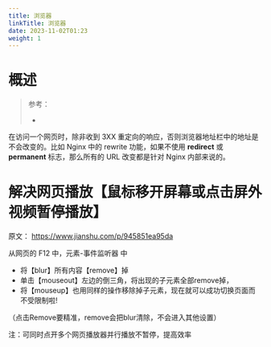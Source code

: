 ```yaml
---
title: 浏览器
linkTitle: 浏览器
date: 2023-11-02T01:23
weight: 1
---
```


# 概述

> 参考：
> 
> -

在访问一个网页时，除非收到 3XX 重定向的响应，否则浏览器地址栏中的地址是不会改变的。比如 Nginx 中的 rewrite 功能，如果不使用 **redirect** 或 **permanent** 标志，那么所有的 URL 改变都是针对 Nginx 内部来说的。

# 解决网页播放【鼠标移开屏幕或点击屏外视频暂停播放】

原文： https://www.jianshu.com/p/945851ea95da

从网页的 F12 中，元素-事件监听器 中

- 将【blur】所有内容【remove】掉
- 单击【mouseout】左边的倒三角，将出现的子元素全部remove掉，
- 将【mouseup】也用同样的操作移除掉子元素，现在就可以成功切换页面而不受限制啦!

（点击Remove要精准，remove会把blur清除，不会进入其他设置）

注：可同时点开多个网页播放器并行播放不暂停，提高效率


